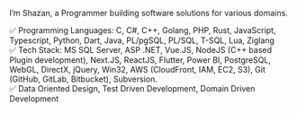 I’m Shazan, a Programmer building software solutions for various domains.

✅ Programming Languages: C, C#, C++, Golang, PHP, Rust, JavaScript, Typescript, Python, Dart, Java, PL/pgSQL, PL/SQL, T-SQL, Lua, Ziglang \
✅ Tech Stack: MS SQL Server, ASP .NET, Vue.JS, NodeJS (C++ based Plugin development), Next.JS, ReactJS, Flutter, Power BI, PostgreSQL, WebGL, DirectX, jQuery, Win32, AWS \(CloudFront, IAM, EC2, S3), Git (GitHub, GitLab, Bitbucket), Subversion. \
✅ Data Oriented Design, Test Driven Development, Domain Driven Development 
<!--
## Hi there 👋
I'm Shazan 
A Software Developer and Architect striving to improve software and learn technology.
From Sri Lanka

![msmshazan's Stats](https://github-readme-stats.vercel.app/api?username=msmshazan&theme=vue-dark&show_icons=true&hide_border=true&count_private=true)
![msmshazan's Streak](https://github-readme-streak-stats.herokuapp.com/?user=msmshazan&theme=vue-dark&hide_border=true)
![msmshazan's Top Languages](https://github-readme-stats.vercel.app/api/top-langs/?username=msmshazan&theme=vue-dark&show_icons=true&hide_border=true&layout=compact)
-->
